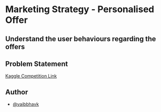 # Marketing Strategy - Personalised Offer
## Understand the user behaviours regarding the offers

## Problem Statement

[Kaggle Competition Link](https://www.kaggle.com/competitions/marketing-strategy-personalised-offer/overview)

## Author

- [@vaibbhavk](https://www.github.com/vaibbhavk)
